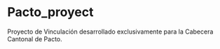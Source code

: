 # Pacto_proyect
Proyecto de Vinculación desarrollado exclusivamente para la Cabecera Cantonal de Pacto. 
